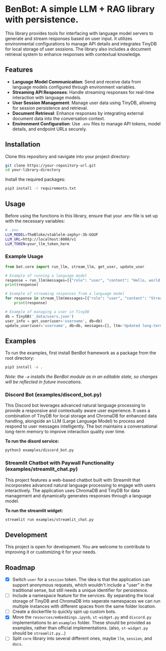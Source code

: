 # BenBot: A simple LLM + RAG library with persistence.
This library provides tools for interfacing with language model servers to generate and stream responses based on user input. It utilizes environmental configurations to manage API details and integrates TinyDB for local storage of user sessions. The library also includes a document retrieval system to enhance responses with contextual knowledge.

## Features
- **Language Model Communication**: Send and receive data from language models configured through environment variables.
- **Streaming API Responses**: Handle streaming responses for real-time interaction with language models.
- **User Session Management**: Manage user data using TinyDB, allowing for session persistence and retrieval.
- **Document Retrieval**: Enhance responses by integrating external document data into the conversation context.
- **Environment Configuration**: Use `.env` files to manage API tokens, model details, and endpoint URLs securely.


## Installation
Clone this repository and navigate into your project directory:
```bash
git clone https://your-repository-url.git
cd your-library-directory
```

Install the required packages:
```bash
pip3 install -r requirements.txt
```



## Usage
Before using the functions in this library, ensure that your .env file is set up with the necessary variables:

```bash
# .env
LLM_MODEL=TheBloke/stablelm-zephyr-3b-GGUF
LLM_URL=http://localhost:8080/v1
LLM_TOKEN=your_llm_token_here
```

### Example Usage

```python
from bot.core import run_llm, stream_llm, get_user, update_user

# Example of running a language model
response = run_llm(messages=[{"role": "user", "content": "Hello, world!"}])
print(response)

# Example of streaming responses from a language model
for response in stream_llm(messages=[{"role": "user", "content": "Stream this message"}]):
    print(response)

# Example of managing a user in TinyDB
db = TinyDB('_data/users.json')
user_info = get_user(user='username', db=db)
update_user(user='username', db=db, messages=[], ltm='Updated long-term memory content')
```

## Examples

To run the examples, first install BenBot framework as a package from the root directory:
```bash
pip3 install -e .
```

_Note: the `-e` installs the BenBot module as in an editable state, so changes will be reflected in future invocations._

### Discord Bot (examples/discord_bot.py)
This Discord bot leverages advanced natural language processing to provide a responsive and contextually aware user experience. It uses a combination of TinyDB for local storage and ChromaDB for enhanced data handling, alongside an LLM (Large Language Model) to process and respond to user messages intelligently. The bot maintains a conversational long-term memory to improve interaction quality over time.

**To run the disord service:**
```bash
python3 examples/discord_bot.py
```

### Streamlit Chatbot with Paywall Functionality (examples/streamlit_chat.py)
This project features a web-based chatbot built with Streamlit that incorporates advanced natural language processing to engage with users interactively. The application uses ChromaDB and TinyDB for data management and dynamically generates responses through a language model.


**To run the streamlit widget:**
```bash
streamlit run examples/streamlit_chat.py
```

## Development
This project is open for development. You are welcome to contribute to improving it or customizing it for your needs.


## Roadmap
- [x] Switch `user` for a `session` token. The idea is that the application can support anonymous requests, which wouldn't include a "user" in the traditional sense, but still needs a unique identifier for persistence.
- [ ] Include a namespace feature for the services. By separating the local storage of TinyDB and ChromaDB into seperate namespaces we can run multiple instances with different spaces from the same folder location.
- [ ] Create a dockerfile to quickly spin up custom bots.
- [x] Move the `resources/embeddings.ipynb`, `st-widget.py` and `discord.py` implementations to an `examples` folder. These should be provided as examples, rather than official implementations. (also, `st-widget.py` should be `streamlit.py`...)
- [ ] Split `core` library into several different ones, maybe `llm`, `session`, and `docs`.
